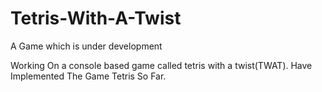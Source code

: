 # Tetris-With-A-Twist
A Game which is under development

Working On a console based game called tetris with a twist(TWAT).
Have Implemented The Game Tetris So Far.
